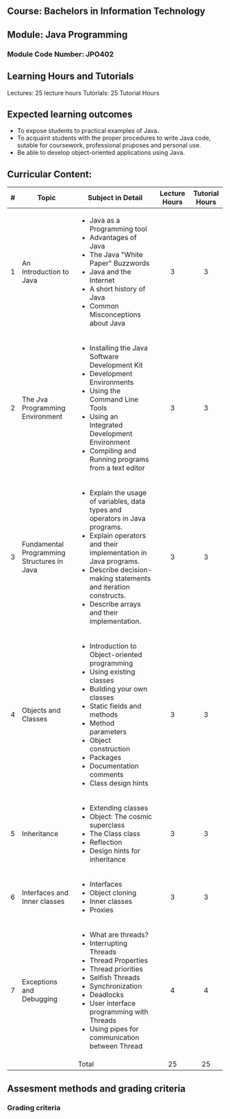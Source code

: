 ## Course: Bachelors in Information Technology
## Module: Java Programming
### Module Code Number: JPO402

## Learning Hours and Tutorials
Lectures: 25 lecture hours
Tutorials: 25 Tutorial Hours

## Expected learning outcomes
- To expose students to practical examples of Java.
- To acquaint students with the proper procedures to write Java code, sutable for coursework, professional pruposes and personal use.
- Be able to develop object-oriented applications using Java.


## Curricular Content:
| # | Topic | Subject in Detail | Lecture Hours | Tutorial Hours |
| :---: | --- | --- | :---: | :----: |
| 1 | An Introduction to Java | <ul><li>Java as a Programming tool</li><li>Advantages of Java</li><li>The Java "White Paper" Buzzwords</li><li>Java and the Internet</li><li>A short history of Java</li><li>Common Misconceptions about Java</li></ul> | 3 | 3 |
| 2 | The Jva Programming Environment | <ul><li>Installing the Java Software Development Kit</li><li>Development Environments</li><li>Using the Command Line Tools</li><li>Using an Integrated Development Environment</li><li>Compiling and Running programs from a text editor</li></ul> | 3 | 3 |
| 3 | Fundamental Programming Structures in Java | <ul><li>Explain the usage of variables, data types and operators in Java programs.</li><li>Explain operators and their implementation in Java programs.</li><li>Describe decision-making statements and iteration constructs.</li><li>Describe arrays and their implementation.</li></ul> | 3 | 3 |
| 4 | Objects and Classes | <ul><li>Introduction to Object-oriented programming</li><li>Using existing classes</li><li>Building your own classes</li><li>Static fields and methods</li><li>Method parameters</li><li>Object construction</li><li>Packages</li><li>Documentation comments</li><li>Class design hints</li></ul> | 3 | 3 |
| 5 | Inheritance | <ul><li>Extending classes</li><li>Object: The cosmic superclass</li><li>The Class class</li><li>Reflection</li><li>Design hints for inheritance</li></ul> | 3 | 3 |
| 6 | Interfaces and Inner classes | <ul><li>Interfaces</li><li>Object cloning</li><li>Inner classes</li><li>Proxies</li></ul> | 3 | 3 |
| 7 | Exceptions and Debugging | <ul><li>What are threads?</li><li>Interrupting Threads</li><li>Thread Properties</li><li>Thread priorities</li><li>Selfish Threads</li><li>Synchronization</li><li>Deadlocks</li><li>User interface programming with Threads</li><li>Using pipes for communication between Thread</li></ul> | 4 | 4 |
| | | Total | 25 | 25 |

## Assesment methods and grading criteria

### Grading criteria

